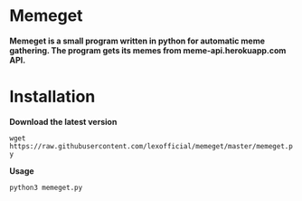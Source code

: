 # Memeget

**Memeget is a small program written in python for automatic meme gathering. The program gets its memes from meme-api.herokuapp.com API.**


# Installation

**Download the latest version**

`wget https://raw.githubusercontent.com/lexofficial/memeget/master/memeget.py`

**Usage**

`python3 memeget.py`

